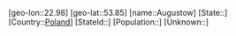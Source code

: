 ﻿---
location: [53.85,22.98]
type: City
tags:
- geo/City


SpocWebEntityId: 28929
isDeleted: false
confidential: public

---
[geo-lon::22.98]
[geo-lat::53.85]
[name::Augustow]
[State::]
[Country::[Poland](geo/Continent/Europe/Poland.md)]
[StateId::]
[Population::]
[Unknown::]

